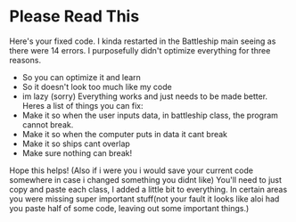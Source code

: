 # Please Read This
Here's your fixed code. I kinda restarted in the Battleship main seeing as there were 14 errors. 
I purposefully didn't optimize everything for three reasons.
  - So you can optimize it and learn
  - So it doesn't look too much like my code
  - im lazy (sorry)
Everything works and just needs to be made better. Heres a list of things you can fix:
  - Make it so when the user inputs data, in battleship class, the program cannot break. 
  - Make it so when the computer puts in data it cant break
  - Make it so ships cant overlap
  - Make sure nothing can break!


Hope this helps!
(Also if i were you i would save your current code somewhere in case i changed something you didnt like)
You'll need to just copy and paste each class, I added a little bit to everything. In certain areas you were missing super important stuff(not your fault it looks like aloi had you paste half of some code, leaving out some important things.)

